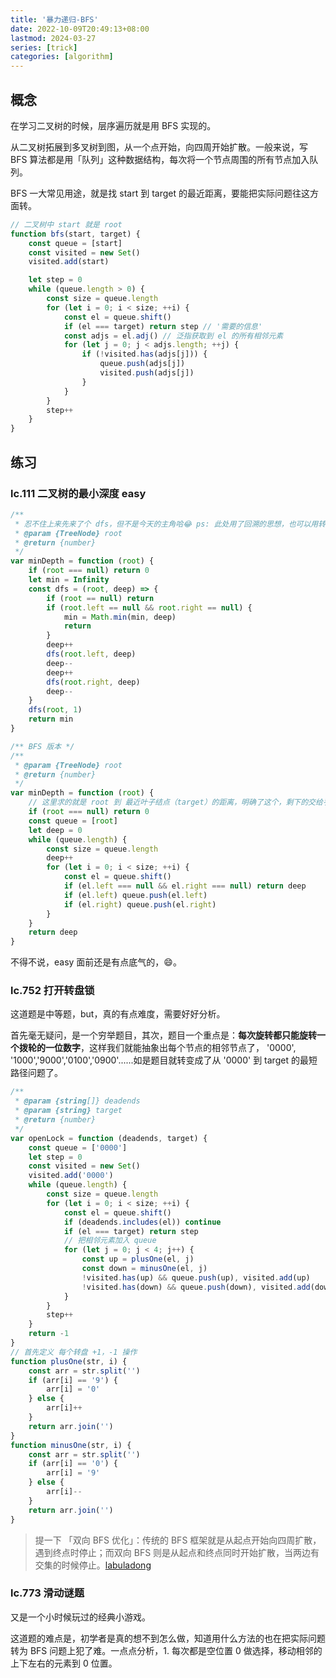 ```yaml
---
title: '暴力递归-BFS'
date: 2022-10-09T20:49:13+08:00
lastmod: 2024-03-27
series: [trick]
categories: [algorithm]
---
```


## 概念

在学习二叉树的时候，层序遍历就是用 BFS 实现的。

从二叉树拓展到多叉树到图，从一个点开始，向四周开始扩散。一般来说，写 BFS 算法都是用「队列」这种数据结构，每次将一个节点周围的所有节点加入队列。

BFS 一大常见用途，就是找 start 到 target 的最近距离，要能把实际问题往这方面转。

```js
// 二叉树中 start 就是 root
function bfs(start, target) {
    const queue = [start]
    const visited = new Set()
    visited.add(start)

    let step = 0
    while (queue.length > 0) {
        const size = queue.length
        for (let i = 0; i < size; ++i) {
            const el = queue.shift()
            if (el === target) return step // '需要的信息'
            const adjs = el.adj() // 泛指获取到 el 的所有相邻元素
            for (let j = 0; j < adjs.length; ++j) {
                if (!visited.has(adjs[j])) {
                    queue.push(adjs[j])
                    visited.push(adjs[j])
                }
            }
        }
        step++
    }
}
```

## 练习

### lc.111 二叉树的最小深度 easy

```js
/**
 * 忍不住上来先来了个 dfs，但不是今天的主角哈😂 ps: 此处用了回溯的思想，也可以用转为子问题的思想
 * @param {TreeNode} root
 * @return {number}
 */
var minDepth = function (root) {
    if (root === null) return 0
    let min = Infinity
    const dfs = (root, deep) => {
        if (root == null) return
        if (root.left == null && root.right == null) {
            min = Math.min(min, deep)
            return
        }
        deep++
        dfs(root.left, deep)
        deep--
        deep++
        dfs(root.right, deep)
        deep--
    }
    dfs(root, 1)
    return min
}
```

```js
/** BFS 版本 */
/**
 * @param {TreeNode} root
 * @return {number}
 */
var minDepth = function (root) {
    // 这里求的就是 root 到 最近叶子结点（target）的距离，明确了这个，剩下的交给手吧~
    if (root === null) return 0
    const queue = [root]
    let deep = 0
    while (queue.length) {
        const size = queue.length
        deep++
        for (let i = 0; i < size; ++i) {
            const el = queue.shift()
            if (el.left === null && el.right === null) return deep
            if (el.left) queue.push(el.left)
            if (el.right) queue.push(el.right)
        }
    }
    return deep
}
```

不得不说，easy 面前还是有点底气的，😄。

### lc.752 打开转盘锁

这道题是中等题，but，真的有点难度，需要好好分析。

首先毫无疑问，是一个穷举题目，其次，题目一个重点是：**每次旋转都只能旋转一个拨轮的一位数字**，这样我们就能抽象出每个节点的相邻节点了， '0000', '1000','9000','0100','0900'......如是题目就转变成了从 '0000' 到 target 的最短路径问题了。

```js
/**
 * @param {string[]} deadends
 * @param {string} target
 * @return {number}
 */
var openLock = function (deadends, target) {
    const queue = ['0000']
    let step = 0
    const visited = new Set()
    visited.add('0000')
    while (queue.length) {
        const size = queue.length
        for (let i = 0; i < size; ++i) {
            const el = queue.shift()
            if (deadends.includes(el)) continue
            if (el === target) return step
            // 把相邻元素加入 queue
            for (let j = 0; j < 4; j++) {
                const up = plusOne(el, j)
                const down = minusOne(el, j)
                !visited.has(up) && queue.push(up), visited.add(up)
                !visited.has(down) && queue.push(down), visited.add(down)
            }
        }
        step++
    }
    return -1
}
// 首先定义 每个转盘 +1，-1 操作
function plusOne(str, i) {
    const arr = str.split('')
    if (arr[i] == '9') {
        arr[i] = '0'
    } else {
        arr[i]++
    }
    return arr.join('')
}
function minusOne(str, i) {
    const arr = str.split('')
    if (arr[i] == '0') {
        arr[i] = '9'
    } else {
        arr[i]--
    }
    return arr.join('')
}
```

> 提一下 「双向 BFS 优化」：传统的 BFS 框架就是从起点开始向四周扩散，遇到终点时停止；而双向 BFS 则是从起点和终点同时开始扩散，当两边有交集的时候停止。[labuladong](https://labuladong.online/algo/essential-technique/bfs-framework-2/#%E5%9B%9B%E3%80%81%E5%8F%8C%E5%90%91-bfs-%E4%BC%98%E5%8C%96)

### lc.773 滑动谜题

又是一个小时候玩过的经典小游戏。

这道题的难点是，初学者是真的想不到怎么做，知道用什么方法的也在把实际问题转为 BFS 问题上犯了难。一点点分析，1. 每次都是空位置 0 做选择，移动相邻的上下左右的元素到 0 位置。

<!-- ```js

``` -->

